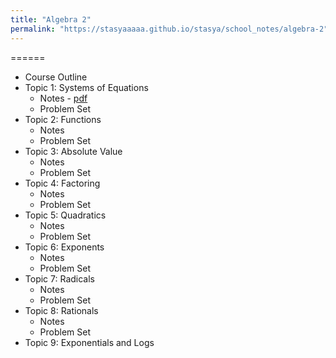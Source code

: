 ```yaml
---
title: "Algebra 2"
permalink: "https://stasyaaaaa.github.io/stasya/school_notes/algebra-2"
---
```


======
* Course Outline
* Topic 1: Systems of Equations
  * Notes - <a href = "https://stasyaaaaa.github.io/stasya/files/Algebra_2_Overview.pdf">pdf</a>
  * Problem Set
* Topic 2: Functions
  * Notes
  * Problem Set
* Topic 3: Absolute Value
  * Notes
  * Problem Set
* Topic 4: Factoring
  * Notes
  * Problem Set
* Topic 5: Quadratics
  * Notes
  * Problem Set
* Topic 6: Exponents
  * Notes
  * Problem Set
* Topic 7: Radicals
  * Notes
  * Problem Set
* Topic 8: Rationals
  * Notes
  * Problem Set
* Topic 9: Exponentials and Logs